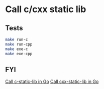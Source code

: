 # Call c/cxx static lib

## Tests

```bash
make run-c
make run-cpp
make exe-c
make exe-cpp
```

## FYI

[Call c-static-lib in Go](https://blog.caoyu.info/golang-call-c-static-lib.html)
[Call cxx-static-lib in Go](https://blog.caoyu.info/golang-call-cxx-static-lib.html)
